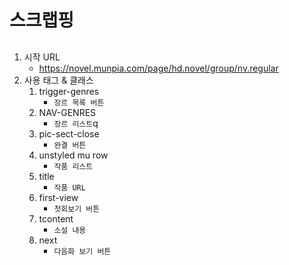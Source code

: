 # 스크랩핑

##

1. 시작 URL
   - https://novel.munpia.com/page/hd.novel/group/nv.regular
1. 사용 태그 & 클래스
   1. trigger-genres
      - `장르 목록 버튼`
   1. NAV-GENRES
      - `장르 리스트`q
   1. pic-sect-close
      - `완결 버튼`
   1. unstyled mu row
      - `작품 리스트`
   1. title
      - `작품 URL`
   1. first-view
      - `첫회보기 버튼`
   1. tcontent
      - `소설 내용`
   1. next
      - `다음화 보기 버튼`
